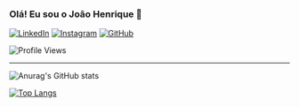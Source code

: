 ### Olá! Eu sou o João Henrique 🫡

[![LinkedIn](https://img.shields.io/badge/LinkedIn-0077B5?style=for-the-badge&logo=linkedin&logoColor=white)](https://www.linkedin.com/in/joao-henrique-marques-gabriel-04b91a239/)
[![Instagram](https://img.shields.io/badge/Instagram-E4405F?style=for-the-badge&logo=instagram&logoColor=white)](https://www.instagram.com/jh.11x/)
[![GitHub](https://img.shields.io/badge/GitHub-000000?style=for-the-badge&logo=github&logoColor=white)](https://github.com/joaoh11x)

![Profile Views](https://komarev.com/ghpvc/?username=joaoh11x&color=blue&style=for-the-badge)

---

![Anurag's GitHub stats](https://github-readme-stats.vercel.app/api?username=joaoh11x&show_icons=true&theme=dracula)

[![Top Langs](https://github-readme-stats.vercel.app/api/top-langs/?username=joaoh11x&layout=compact&theme=dracula)](https://github.com/anuraghazra/github-readme-stats)

